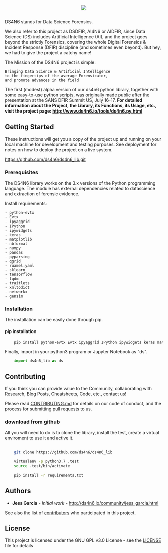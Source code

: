 <!-- PROJECT LOGO -->

<p align="center">
  <a href="http://www.ds4n6.io">
    <img src="http://www.ds4n6.io/images/DS4N6.jpg">
  </a>
</p>

<a href="http://www.ds4n6.io" title=""><img src="http://ds4n6.io/images/logo-s.png" alt="" /></a>

DS4N6 stands for Data Science Forensics.

We also refer to this project as DSDFIR, AI4N6 or AIDFIR, since Data Science (DS) includes Artificial Intelligence (AI), and the project goes beyond the strictly Forensics, covering the whole Digital Forensics & Incident Response (DFIR) discipline (and sometimes even beyond). But hey, we had to give the project a catchy name!

The Mission of the DS4N6 project is simple:

```
Bringing Data Science & Artificial Intelligence
to the fingertips of the average Forensicator,
and promote advances in the field
```

The first (modest) alpha version of our ds4n6 python library, together with some easy-to-use python scripts, was originally made public after the presentation at the SANS DFIR Summit US, July 16-17.
**For detailed information about the Project, the Library, its Functions, its Usage, etc., visit the project page: http://www.ds4n6.io/tools/ds4n6.py.html**

## Getting Started

These instructions will get you a copy of the project up and running on your local machine for development and testing purposes. See deployment for notes on how to deploy the project on a live system.

https://github.com/ds4n6/ds4n6_lib.git

### Prerequisites

The DS4N6 library works on the 3.x versions of the Python programming language. The module has external dependencies related to datascience and extraction of forensic evidence.

Install requirements:

    - python-evtx
    - Evtx
    - ipyaggrid
    - IPython
    - ipywidgets
    - keras
    - matplotlib
    - nbformat
    - numpy
    - pandas
    - pyparsing
    - qgrid
    - ruamel.yaml
    - sklearn
    - tensorflow
    - tqdm
    - traitlets
    - xmltodict
    - networkx
    - gensim

### Installation

The installation can be easily done through pip.

#### pip installation

```sh
    pip install python-evtx Evtx ipyaggrid IPython ipywidgets keras matplotlib nbformat numpy pandas pyparsing qgrid ruamel.yaml sklearn tensorflow tqdm traitlets xmltodict ds4n6-lib
```

Finally, import in your python3 program or Jupyter Notebook as "ds".

```python
    import ds4n6_lib as ds
```

## Contributing

If you think you can provide value to the Community, collaborating with Research, Blog Posts, Cheatsheets, Code, etc., contact us!

Please read [CONTRIBUTING.md](https://gist.github.com/PurpleBooth/b24679402957c63ec426) for details on our code of conduct, and the process for submitting pull requests to us.

### download from github

All you will need to do is to clone the library, install the test, create a virtual enviroment to use it and active it.

```sh
    
    git clone https://github.com/ds4n6/ds4n6_lib    

    virtualenv -p python3.7 .test
    source .test/bin/activate
    
    pip install -r requirements.txt 
```

## Authors

* **Jess Garcia** - *Initial work* - http://ds4n6.io/community/jess_garcia.html

See also the list of [contributors](http://ds4n6.io/community.html) who participated in this project.

## License

This project is licensed under the GNU GPL v3.0 License - see the [LICENSE](LICENSE) file for details
